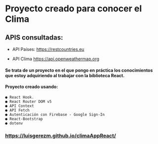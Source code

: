 # Proyecto creado para conocer el Clima

## APIS consultadas:
- API Países:
https://restcountries.eu  

- API Clima
https://api.openweathermap.org

#### Se trata de un proyecto en el que pongo en práctica los conocimientos que estoy adquiriendo al trabajar con la biblioteca React.

#### Proyecto creado usando: 
    ● React Hook.
    ● React Router DOM v5
    ● API Context
    ● API Fetch
    ● Autenticación con Firebase - Google Sign-In
    ● React-Bootstrap
    ● dotenv

### https://luisgerezm.github.io/climaAppReact/
